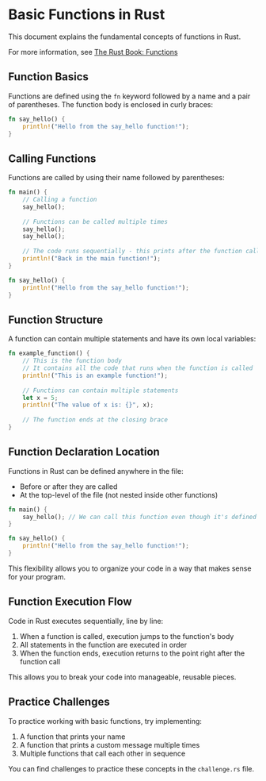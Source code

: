 # Basic Functions in Rust

This document explains the fundamental concepts of functions in Rust.

For more information, see [The Rust Book: Functions](https://doc.rust-lang.org/book/ch03-03-how-functions-work.html)

## Function Basics

Functions are defined using the `fn` keyword followed by a name and a pair of parentheses. The function body is enclosed in curly braces:

```rust
fn say_hello() {
    println!("Hello from the say_hello function!");
}
```

## Calling Functions

Functions are called by using their name followed by parentheses:

```rust
fn main() {
    // Calling a function
    say_hello();
    
    // Functions can be called multiple times
    say_hello();
    say_hello();
    
    // The code runs sequentially - this prints after the function calls
    println!("Back in the main function!");
}

fn say_hello() {
    println!("Hello from the say_hello function!");
}
```

## Function Structure

A function can contain multiple statements and have its own local variables:

```rust
fn example_function() {
    // This is the function body
    // It contains all the code that runs when the function is called
    println!("This is an example function!");
    
    // Functions can contain multiple statements
    let x = 5;
    println!("The value of x is: {}", x);
    
    // The function ends at the closing brace
}
```

## Function Declaration Location

Functions in Rust can be defined anywhere in the file:

- Before or after they are called
- At the top-level of the file (not nested inside other functions)

```rust
fn main() {
    say_hello(); // We can call this function even though it's defined below
}

fn say_hello() {
    println!("Hello from the say_hello function!");
}
```

This flexibility allows you to organize your code in a way that makes sense for your program.

## Function Execution Flow

Code in Rust executes sequentially, line by line:

1. When a function is called, execution jumps to the function's body
2. All statements in the function are executed in order
3. When the function ends, execution returns to the point right after the function call

This allows you to break your code into manageable, reusable pieces.

## Practice Challenges

To practice working with basic functions, try implementing:

1. A function that prints your name
2. A function that prints a custom message multiple times
3. Multiple functions that call each other in sequence

You can find challenges to practice these concepts in the `challenge.rs` file.

